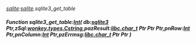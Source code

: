 _[sqlite](../../modules/sqlite/sqlite-module.md):[sqlite](../../modules/sqlite/sqlite-module.md).sqlite3\_get\_table_
##### Function sqlite3\_get\_table:[Int](../../modules/wonkey/wonkey-types-int.md)( db:[sqlite3](../../modules/sqlite/sqlite-sqlite3.md) Ptr,zSql:[wonkey.types.Cstring](../../modules/wonkey/wonkey-types-cstring.md),pazResult:[libc.char_t](../../modules/libc/libc-char_t.md) Ptr Ptr Ptr,pnRow:[Int](../../modules/wonkey/wonkey-types-int.md) Ptr,pnColumn:[Int](../../modules/wonkey/wonkey-types-int.md) Ptr,pzErrmsg:[libc.char_t](../../modules/libc/libc-char_t.md) Ptr Ptr )

